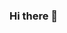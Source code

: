 ### Hi there 👋

<!--
**SajidQureshi24/SajidQureshi24** is a ✨ _special_ ✨ repository because its `README.md` (this file) appears on your GitHub profile.

Here are some ideas to get you started:

- 🔭 I’m currently working on Java,Spring Boot,Spring Cloud,Spring Security,Microservices and other backend technologies.
- 🌱 I’m currently learning Fintech domain.
- 👯 I’m looking to collaborate on Communities also with open source projects.
- 🤔 I’m looking for help with Fintech Domain and other topics.
- 💬 Ask me about: Java frameworks and libraries,API development,Code optimization and performance tuning,Unit Testing
- 📫 How to reach me: linkedin.com/in/muhammad-sajid-qureshi-207b9020a
- ⚡ Fun fact: I love working with people who are passionate about backend technologies. Let's collaborate on projects and build amazing things together!.
-->
